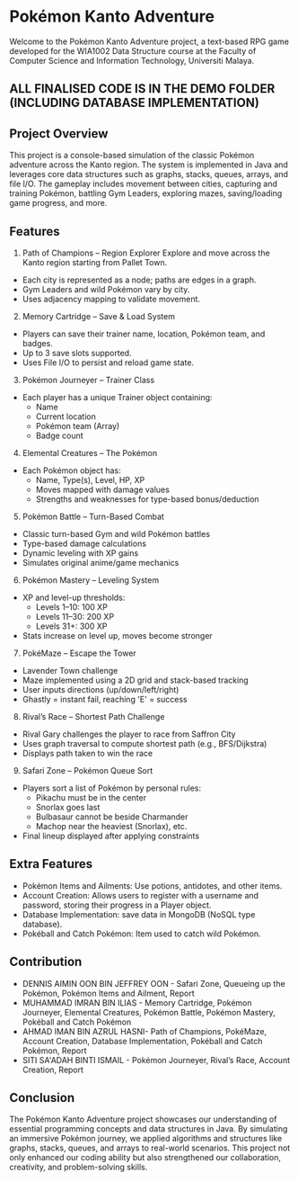# Pokémon Kanto Adventure
Welcome to the Pokémon Kanto Adventure project, a text-based RPG game developed for the WIA1002 Data Structure course at the Faculty of Computer Science and Information Technology, Universiti Malaya. 
## ALL FINALISED CODE IS IN THE DEMO FOLDER (INCLUDING DATABASE IMPLEMENTATION)

## Project Overview
This project is a console-based simulation of the classic Pokémon adventure across the Kanto region. The system is implemented in Java and leverages core data structures such as graphs, stacks, queues, arrays, and file I/O. The gameplay includes movement between cities, capturing and training Pokémon, battling Gym Leaders, exploring mazes, saving/loading game progress, and more.

## Features
1. Path of Champions – Region Explorer
Explore and move across the Kanto region starting from Pallet Town.
- Each city is represented as a node; paths are edges in a graph.
- Gym Leaders and wild Pokémon vary by city.
- Uses adjacency mapping to validate movement.

2. Memory Cartridge – Save & Load System
- Players can save their trainer name, location, Pokémon team, and badges.
- Up to 3 save slots supported.
- Uses File I/O to persist and reload game state.

3. Pokémon Journeyer – Trainer Class
- Each player has a unique Trainer object containing:
  - Name
  - Current location
  - Pokémon team (Array)
  - Badge count

4. Elemental Creatures – The Pokémon
- Each Pokémon object has:
  - Name, Type(s), Level, HP, XP
  - Moves mapped with damage values
  - Strengths and weaknesses for type-based bonus/deduction

5. Pokémon Battle – Turn-Based Combat
- Classic turn-based Gym and wild Pokémon battles
- Type-based damage calculations
- Dynamic leveling with XP gains
- Simulates original anime/game mechanics

6. Pokémon Mastery – Leveling System
- XP and level-up thresholds:
  - Levels 1–10: 100 XP
  - Levels 11–30: 200 XP
  - Levels 31+: 300 XP
- Stats increase on level up, moves become stronger

7. PokéMaze – Escape the Tower
- Lavender Town challenge
- Maze implemented using a 2D grid and stack-based tracking
- User inputs directions (up/down/left/right)
- Ghastly = instant fail, reaching 'E' = success

8. Rival’s Race – Shortest Path Challenge
- Rival Gary challenges the player to race from Saffron City
- Uses graph traversal to compute shortest path (e.g., BFS/Dijkstra)
- Displays path taken to win the race

9. Safari Zone – Pokémon Queue Sort
- Players sort a list of Pokémon by personal rules:
  - Pikachu must be in the center
  - Snorlax goes last
  - Bulbasaur cannot be beside Charmander
  - Machop near the heaviest (Snorlax), etc.
- Final lineup displayed after applying constraints

## Extra Features
- Pokémon Items and Ailments: Use potions, antidotes, and other items.
- Account Creation: Allows users to register with a username and password, storing their progress in a Player object.
- Database Implementation: save data in MongoDB (NoSQL type database).
- Pokéball and Catch Pokémon: Item used to catch wild Pokémon.
  
## Contribution
- DENNIS AIMIN OON BIN JEFFREY OON - Safari Zone, Queueing up the Pokémon, Pokémon Items and Ailment, Report
- MUHAMMAD IMRAN BIN ILIAS - Memory Cartridge, Pokémon Journeyer, Elemental Creatures, Pokémon Battle, Pokémon Mastery, Pokéball and Catch Pokémon
- AHMAD IMAN BIN AZRUL HASNI- Path of Champions, PokéMaze, Account Creation, Database Implementation, Pokéball and Catch Pokémon, Report
- SITI SA'ADAH BINTI ISMAIL - Pokémon Journeyer, Rival’s Race, Account Creation, Report

## Conclusion
The Pokémon Kanto Adventure project showcases our understanding of essential programming concepts and data structures in Java. By simulating an immersive Pokémon journey, we applied algorithms and structures like graphs, stacks, queues, and arrays to real-world scenarios. This project not only enhanced our coding ability but also strengthened our collaboration, creativity, and problem-solving skills.
